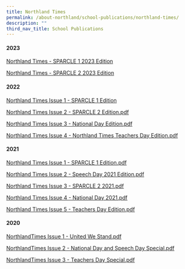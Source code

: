 ```yaml
---
title: Northland Times
permalink: /about-northland/school-publications/northland-times/
description: ""
third_nav_title: School Publications
---
```

<h4><strong>2023</strong></h4>

[Northland Times  - SPARCLE 1 2023 Edition](/files/SPARCLE/sparcle%201%202024.pdf)

[Northland Times - SPARCLE 2 2023 Edition](/files/SPARCLE/sparcle%202%202024.pdf)

<h4><strong>2022</strong></h4>
<p><a href="/files/SPARCLE/northland%20times%20issue%201%20-%20sparcle%201%20edition%202022.pdf">Northland Times Issue 1 - SPARCLE 1 Edition</a></p>
<p><a href="/files/Northland%20Times%20Issue%202%20-%20SPARCLE%202%20Edition.pdf">Northland Times Issue 2 - SPARCLE 2 Edition.pdf</a></p>
<p><a href="/files/Northland%20Times%20Issue%203%20-%20National%20Day%20Edition.pdf">Northland Times Issue 3 - National Day Edition.pdf</a></p>
<p><a href="/files/Northland%20Times%20Issue%204%20-%20Northland%20Times%20Teachers%20Day%20Edition.pdf">Northland Times Issue 4 - Northland Times Teachers Day Edition.pdf</a></p>
<h4><strong>2021&nbsp;</strong></h4>
<p><a href="/files/Northland%20Times%20Issue%201%20-%20SPARCLE%201%20Edition.pdf">Northland Times Issue 1 - SPARCLE 1 Edition.pdf</a></p>
<p><a href="/files/Northland%20Times%20Issue%202%20-%20Speech%20Day%202021%20Edition.pdf">Northland Times Issue 2 - Speech Day 2021 Edition.pdf</a></p>
<p><a href="/files/Northland%20Times%20Issue%203%20-%20SPARCLE%202%202021.pdf">Northland Times Issue 3 - SPARCLE 2 2021.pdf</a></p>
<p><a href="/files/Northland%20Times%20Issue%204%20-%20National%20Day%202021.pdf">Northland Times Issue 4 - National Day 2021.pdf</a></p>
<p><a href="/files/Northland%20Times%20Issue%205%20-%20Teachers%20Day%20Edition.pdf">Northland Times Issue 5 - Teachers Day Edition.pdf</a></p>
<h4><strong>2020</strong></h4>
<p><a href="/files/NorthlandTimes%20Issue%201%20-%20United%20We%20Stand.pdf">NorthlandTimes Issue 1 - United We Stand.pdf</a></p>
<p><a href="/files/NorthlandTimes%20Issue%202%20-%20National%20Day%20and%20Speech%20Day%20Special.pdf">NorthlandTimes Issue 2 - National Day and Speech Day Special.pdf</a></p>
<p><a href="/files/NorthlandTimes%20Issue%203%20-%20Teachers%20Day%20Special.pdf">NorthlandTimes Issue 3 - Teachers Day Special.pdf</a></p>